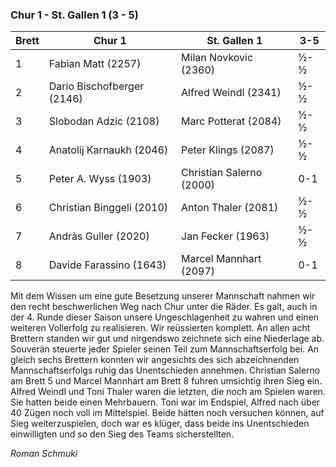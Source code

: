 ### Chur 1 - St. Gallen 1 (3 - 5)

| Brett | Chur 1                     | St. Gallen 1             | 3-5 |
|-------|----------------------------|--------------------------|-----|
| 1     | Fabian Matt (2257)         | Milan Novkovic (2360)    | ½-½ |
| 2     | Dario Bischofberger (2146) | Alfred Weindl (2341)     | ½-½ |
| 3     | Slobodan Adzic (2108)      | Marc Potterat (2084)     | ½-½ |
| 4     | Anatolij Karnaukh (2046)   | Peter Klings (2087)      | ½-½ |
| 5     | Peter A. Wyss (1903)       | Christian Salerno (2000) | 0-1 |
| 6     | Christian Binggeli (2010)  | Anton Thaler (2081)      | ½-½ |
| 7     | Andràs Guller (2020)       | Jan Fecker (1963)        | ½-½ |
| 8     | Davide Farassino (1643)    | Marcel Mannhart (2097)   | 0-1 |

Mit dem Wissen um eine gute Besetzung unserer Mannschaft nahmen wir den recht beschwerlichen Weg nach Chur unter die
Räder. Es galt, auch in der 4. Runde dieser Saison unsere Ungeschlagenheit zu wahren und einen weiteren Vollerfolg zu
realisieren. Wir reüssierten komplett.
An allen acht Brettern standen wir gut und nirgendswo zeichnete sich eine Niederlage ab. Souverän steuerte jeder Spieler
seinen Teil zum Mannschaftserfolg bei. An gleich sechs Brettern konnten wir angesichts des sich abzeichnenden
Mannschaftserfolgs ruhig das Unentschieden annehmen. Christian Salerno am Brett 5 und Marcel Mannhart am Brett 8 fuhren
umsichtig ihren Sieg ein. Alfred Weindl und Toni Thaler waren die letzten, die noch am Spielen waren. Sie hatten beide
einen Mehrbauern. Toni war im Endspiel, Alfred nach über 40 Zügen noch voll im Mittelspiel. Beide hätten noch versuchen
können, auf Sieg weiterzuspielen, doch war es klüger, dass beide ins Unentschieden einwilligten und so den Sieg des
Teams sicherstellten.

_Roman Schmuki_

